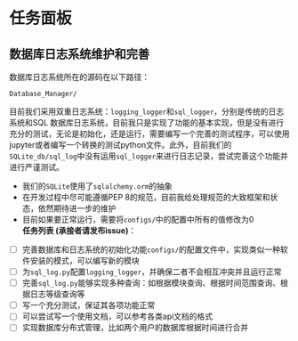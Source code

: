 # 任务面板


## 数据库日志系统维护和完善
数据库日志系统所在的源码在以下路径：
```text
Database_Manager/
```
目前我们采用双重日志系统：`logging_logger`和`sql_logger`，分别是传统的日志系统和SQL
数据库日志系统，目前我只是实现了功能的基本实现，但是没有进行充分的测试，无论是初始化，还是运行，需要编写一个完善的测试程序，可以使用jupyter或者编写一个转换的测试python文件。此外，目前我们的`SQLite_db/sql_log`中没有运用`sql_logger`来进行日志记录，尝试完善这个功能并进行严谨测试。
* 我们的`SQLite`使用了`sqlalchemy.orm`的抽象
* 在开发过程中尽可能遵循PEP 8的规范，目前我给处理规范的大致框架和状态，依然期待进一步的维护
* 目前如果要正常运行，需要将`configs/`中的配置中所有的值修改为0  
**任务列表 (承接者请发布issue)**：
- [ ] 完善数据库和日志系统的初始化功能`configs/`的配置文件中，实现类似一种软件安装的模式，可以编写新的模块
- [ ] 为`sql_log.py`配置`logging_logger`，并确保二者不会相互冲突并且运行正常
- [ ] 完善`sql_log.py`能够实现多种查询：如根据模块查询、根据时间范围查询、根据日志等级查询等
- [ ] 写一个充分测试，保证其各项功能正常
- [ ] 可以尝试写一个使用文档，可以参考各类api文档的格式
- [ ] 实现数据库分布式管理，比如两个用户的数据库根据时间进行合并
